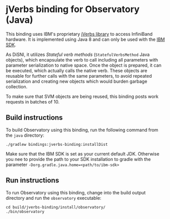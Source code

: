 # jVerbs binding for Observatory (Java)

This binding uses IBM's proprietary [jVerbs library](https://www.ibm.com/support/knowledgecenter/SSYKE2_8.0.0/com.ibm.java.api.80.doc/com.ibm.net.rdma/com/ibm/net/rdma/jverbs/verbs/package-summary.html) to access InfiniBand hardware. It is implemented using Java 8 and can only be used with the [IBM SDK](https://developer.ibm.com/javasdk/downloads/sdk8/).

As DiSNI, it utilizes *Stateful verb methods* (`StatefulVerbsMethod` Java objects), which encapsulate the verb to call including all parameters with parameter serialization to native space. Once the object is prepared, it can be executed, which actually calls the native verb. These objects are reusable for further calls with the same parameters, to avoid repeated serialization and creating new objects which would burden garbage collection.

To make sure that SVM objects are being reused, this binding posts work requests in batches of 10.

## Build instructions

To build Observatory using this binding, run the following command from the `java` directory:

```
./gradlew bindings:jverbs-binding:installDist
```

Make sure that the IBM SDK is set as your current default JDK. Otherwise you nee to provide the path to your SDK installation to gradle with the parameter `-Dorg.gradle.java.home=<path/to/ibm-sdk>`

## Run instructions

To run Observatory using this binding, change into the build output directory and run the `observatory` executable:

```
cd build/jverbs-binding/install/observatory/
./bin/observatory
```